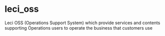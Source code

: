leci_oss
========

Leci OSS (Operations Support System) which provide services and contents supporting Operations users to operate the business that customers use
